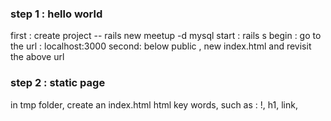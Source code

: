 ### step 1 : hello world

first : create project -- rails new meetup -d mysql
start : rails s
begin : go to the url : localhost:3000
second: below public , new index.html and revisit the above url

### step 2 : static page

in tmp folder, create an index.html
html key words, such as : !, h1, link,
